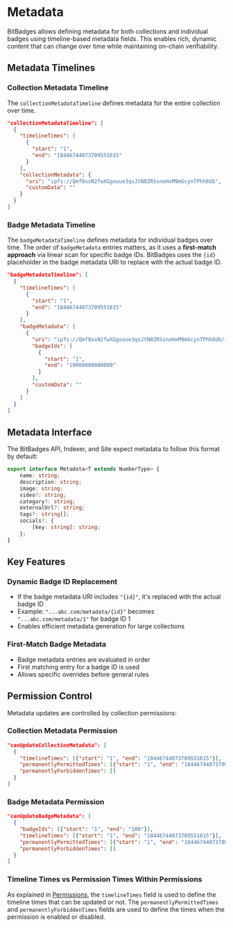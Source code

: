 # Metadata

BitBadges allows defining metadata for both collections and individual badges using timeline-based metadata fields. This enables rich, dynamic content that can change over time while maintaining on-chain verifiability.

## Metadata Timelines

### Collection Metadata Timeline

The `collectionMetadataTimeline` defines metadata for the entire collection over time.

```json
"collectionMetadataTimeline": [
  {
    "timelineTimes": [
      {
        "start": "1",
        "end": "18446744073709551615"
      }
    ],
    "collectionMetadata": {
      "uri": "ipfs://Qmf8xxN2fwXGgouue3qsJtN8ZRSsnoHxM9mGcynTPhh6Ub",
      "customData": ""
    }
  }
]
```

### Badge Metadata Timeline

The `badgeMetadataTimeline` defines metadata for individual badges over time. The order of `badgeMetadata` entries matters, as it uses a **first-match approach** via linear scan for specific badge IDs. BitBadges uses the `{id}` placeholder in the badge metadata URI to replace with the actual badge ID.

```json
"badgeMetadataTimeline": [
  {
    "timelineTimes": [
      {
        "start": "1",
        "end": "18446744073709551615"
      }
    ],
    "badgeMetadata": [
      {
        "uri": "ipfs://Qmf8xxN2fwXGgouue3qsJtN8ZRSsnoHxM9mGcynTPhh6Ub/{id}",
        "badgeIds": [
          {
            "start": "1",
            "end": "10000000000000"
          }
        ],
        "customData": ""
      }
    ]
  }
]
```

## Metadata Interface

The BitBadges API, Indexer, and Site expect metadata to follow this format by default:

```typescript
export interface Metadata<T extends NumberType> {
    name: string;
    description: string;
    image: string;
    video?: string;
    category?: string;
    externalUrl?: string;
    tags?: string[];
    socials?: {
        [key: string]: string;
    };
}
```

## Key Features

### Dynamic Badge ID Replacement

-   If the badge metadata URI includes `"{id}"`, it's replaced with the actual badge ID
-   Example: `"...abc.com/metadata/{id}"` becomes `"...abc.com/metadata/1"` for badge ID 1
-   Enables efficient metadata generation for large collections

### First-Match Badge Metadata

-   Badge metadata entries are evaluated in order
-   First matching entry for a badge ID is used
-   Allows specific overrides before general rules

## Permission Control

Metadata updates are controlled by collection permissions:

### Collection Metadata Permission

```json
"canUpdateCollectionMetadata": [
  {
    "timelineTimes": [{"start": "1", "end": "18446744073709551615"}],
    "permanentlyPermittedTimes": [{"start": "1", "end": "18446744073709551615"}],
    "permanentlyForbiddenTimes": []
  }
]
```

### Badge Metadata Permission

```json
"canUpdateBadgeMetadata": [
  {
    "badgeIds": [{"start": "1", "end": "100"}],
    "timelineTimes": [{"start": "1", "end": "18446744073709551615"}],
    "permanentlyPermittedTimes": [{"start": "1", "end": "18446744073709551615"}],
    "permanentlyForbiddenTimes": []
  }
]
```

### Timeline Times vs Permission Times Within Permissions

As explained in [Permissions](permissions/), the `timelineTimes` field is used to define the timeline times that can be updated or not. The `permanentlyPermittedTimes` and `permanentlyForbiddenTimes` fields are used to define the times when the permission is enabled or disabled.
